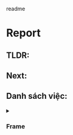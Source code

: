 readme
# Report
## TLDR:

## Next:
## Danh sách việc:
<details>
  <summary><h3>Frame</h3></summary>
  <details>
  <summary> Frame chính ✔️</summary>
<p>  <a href="https://dronenodes.com/drone-frame-racing-freestyle/">Thông số của khung</a></p>
<ul>
<li>Kích thước khung: 5 inch (vì được sử dụng rộng rãi và phù hợp cho nhiều mục đích khác nhau.</li>
<li>Chất liệu: Carbon (Nhẹ và cứng)</li>
<li>Số cánh: 4 cánh (Số cánh chẵn để dễ cân bằng. 4 là số cánh tối thiểu)</li>
<li>Layout: Hybrid X (Kết hợp giữa layout H và X. Thân dài hơn -&gt; Chứa được nhiều thiết bị hơn.</li>
</ul>
<p>→ Bộ khung sử dụng là One Source V3</p>
  </details>
  
</details>



